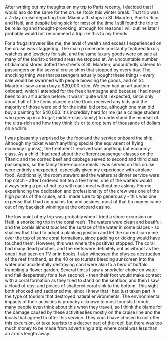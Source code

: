 After writing out my thoughts on my trip to Paris recenty, I decided that I would aso do the same for the cruise I took this winter break. That trip was a 7-day cruise departing from Miami with stops in St. Maarten, Puerto Rico, and Haiti, and despite being sick for most of the time I still found the trip to be relaxing and thought-provoking, although for reasons I will outline later I probably would not recommend a trip like this to my friends.

For a frugal traveler like me, the level of wealth and excess I experienced on the cruise was staggering. The main promenade constantly featured luxury watches and jewelery for sale, and the same luxury goods were on sale at many of the tourist-oriented areas we stopped at. An uncountable number of diamond stores dotted the streets of St. Maarten, undoubtedly catered to passengers on the several cruise ships that stopped by every day. The shocking thing was that passengers actually bought these things - every sale would be swarmed with people browsing the goods, and on St. Maarten I saw a man buy a $20,000 rolex. We even had an art auction onboard, which I attended for the free champagne and because I had never been to an art auction before. It wasn't quite what I expected, since only about half of the items placed on the block received any bids and the majority of those were sold for the initial bid price, although one man did buy a painting for $40,000. It's incredibly hard for me (as a college student who grew up in a frugal, middle-class family) to understand the mindset of the ultra-rich and how they think it's ok to drop tens of thousands of dollars on a whim.

I was pleasantly surprised by the food and the service onboard the ship. Although my ticket wasn't anything special (the equivalent of flying economy I guess), the treatment I received was anything but economy-class. As a child I had read about the different passenger classes on the Titanic and the corned beef and cabbage served to second and third class passengers, so the fancy three-course meals I was served on this cruise were entirely unexpected, especially given my experience with airplane food. Additionally, the room steward and the waiters at dinner service were top notch - after I ordered hot tea a few times, one of the waiters would always bring a pot of hot tea with each meal without me asking. For me, experiencing the dedication and professionality of the crew was one of the high points of the cruise, and I made sure to tip generously - this was one expense that I had no qualms for, and besides, most of that tip money came out of my backjack winnings at the onboard casino.

The low point of my trip was probably when I tried a shore excursion on Haiti, a snorkeling trip in the coral reefs. The waters were clean and beatiful, and the corals almost touched the surface of the water in some places - so shallow that I had to adopt a planking position and let the current carry me over the top of some coral formations, since padding or kicking would have touched them. However, this was where the positives stopped. The coral had many dead patches, and the reefs were definitely not as vibrant as the ones I had seen on TV or in books. I also witnessed the physica destruction of the reef firsthand, as the 40 or so tourists bleeding sunscreen into the water and accidentally destroying coral were akin to a herd of buffalo trampling a flower garden. Several times I saw a snorkeler choke on water and flail desperately for a few seconds - then their foot would make contact with a coral formation as they tried to stand on the seafloor, and then I saw a cloud of dust and pieces of shattered coral sink to the bottom. This sight both shocked and saddened me, since I knew that I had just taken part in the type of tourism that destroyed natural environments. The environmental impacts of their activities is probaby unknown to most tourists (I doubt many people even think about this when they travel), so I think the blame for the damage caused by these activities lies mostly on the cruise line and the locals that agreed to offer this service. They could have chosen to not offer this excursion, or take tourists to a deeper part of the reef, but there was too much money to be made from advertising a trip where coral was less than an arm's length away.